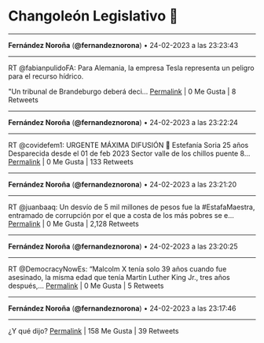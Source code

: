 # Changoleón Legislativo 🙈
*****
**Fernández Noroña** (**@fernandeznorona**) • 24-02-2023 a las 23:23:43
*****
RT @fabianpulidoFA: Para Alemania, la empresa Tesla representa un peligro para el recurso hídrico.


"Un tribunal de Brandeburgo deberá deci…
[Permalink](https://twitter.com/fernandeznorona/status/1629381612176801793) | 0 Me Gusta | 8 Retweets
*****
**Fernández Noroña** (**@fernandeznorona**) • 24-02-2023 a las 23:22:24
*****
RT @covidefem1: URGENTE MÁXIMA DIFUSIÓN 🚨
Estefanía Soria
25 años 
Desparecida desde el 01 de feb 2023
Sector valle de los chillos puente 8…
[Permalink](https://twitter.com/fernandeznorona/status/1629381282911383552) | 0 Me Gusta | 133 Retweets
*****
**Fernández Noroña** (**@fernandeznorona**) • 24-02-2023 a las 23:21:20
*****
RT @juanbaaq: Un desvío de 5 mil millones de pesos fue la #EstafaMaestra, entramado de corrupción por el que a costa de los más pobres se e…
[Permalink](https://twitter.com/fernandeznorona/status/1629381011565060096) | 0 Me Gusta | 2,128 Retweets
*****
**Fernández Noroña** (**@fernandeznorona**) • 24-02-2023 a las 23:20:25
*****
RT @DemocracyNowEs: “Malcolm X tenía solo 39 años cuando fue asesinado, la misma edad que tenía Martin Luther King Jr., tres años después,…
[Permalink](https://twitter.com/fernandeznorona/status/1629380779846569984) | 0 Me Gusta | 5 Retweets
*****
**Fernández Noroña** (**@fernandeznorona**) • 24-02-2023 a las 23:17:46
*****
¿Y qué dijo?
[Permalink](https://twitter.com/fernandeznorona/status/1629380117108781056) | 158 Me Gusta | 39 Retweets